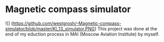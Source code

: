 # Magnetic compass simulator 
![] (https://github.com/westgrosh/-Magnetic-compass-simulator/blob/master/KI_13_simulator.PNG)
This project was done at the end of my eduction process in MAI (Moscow Aviation Institute) by myself.
